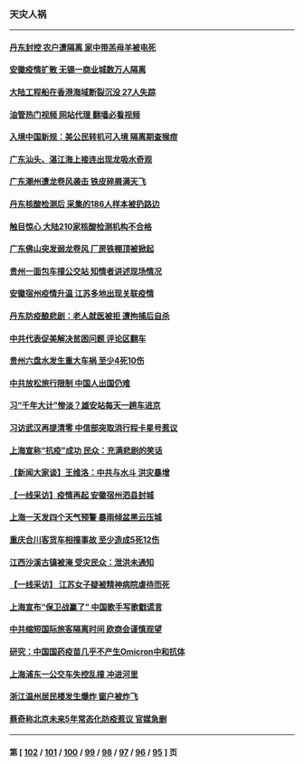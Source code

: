 ### 天灾人祸
---
#### [丹东封控 农户遭隔离 家中带羔母羊被电死](../../pages/ncid280/n13772757.md?07040445) 
#### [安徽疫情扩散 无锡一商业城数万人隔离](../../pages/ncid280/n13772567.md?07040445) 
#### [大陆工程船在香港海域断裂沉没 27人失踪](../../pages/ncid280/n13772484.md?07040445) 
#### [油管热门视频 网站代理 翻墙必看视频](http://209.222.30.114:81/youtube.html?07040445)
#### [入境中国新规：美公民转机可入境 隔离期查猴痘](../../pages/ncid280/n13771991.md?07040445) 
#### [广东汕头、湛江海上接连出现龙吸水奇观](../../pages/ncid280/n13772011.md?07040445) 
#### [广东潮州遭龙卷风袭击 铁皮碎屑满天飞](../../pages/ncid280/n13771997.md?07040445) 
#### [丹东核酸检测后 采集的186人样本被扔路边](../../pages/ncid280/n13771666.md?07040445) 
#### [触目惊心 大陆210家核酸检测机构不合格](../../pages/ncid280/n13771435.md?07040445) 
#### [广东佛山突发弱龙卷风 厂房铁棚顶被掀起](../../pages/ncid280/n13771365.md?07040445) 
#### [贵州一面包车撞公交站 知情者讲述现场情况](../../pages/ncid280/n13771302.md?07040445) 
#### [安徽宿州疫情升温 江苏多地出现关联疫情](../../pages/ncid280/n13771257.md?07040445) 
#### [丹东防疫酿悲剧：老人就医被拒 遭拘捕后自杀](../../pages/ncid280/n13770936.md?07040445) 
#### [中共代表促美解决贫困问题 评论区翻车](../../pages/ncid280/n13770656.md?07040445) 
#### [贵州六盘水发生重大车祸 至少4死10伤](../../pages/ncid280/n13770624.md?07040445) 
#### [中共放松旅行限制 中国人出国仍难](../../pages/ncid280/n13770135.md?07040445) 
#### [习“千年大计”惨淡？雄安站每天一趟车进京](../../pages/ncid280/n13770105.md?07040445) 
#### [习访武汉再提清零 中信部突取消行程卡星号惹议](../../pages/ncid280/n13769962.md?07040445) 
#### [上海宣称“抗疫”成功 民众：充满悲剧的笑话](../../pages/ncid280/n13770034.md?07040445) 
#### [【新闻大家谈】王维洛：中共与水斗 洪灾暴增](../../pages/ncid280/n13769655.md?07040445) 
#### [【一线采访】疫情再起 安徽宿州泗县封城](../../pages/ncid280/n13769890.md?07040445) 
#### [上海一天发四个天气预警 暴雨倾盆黑云压城](../../pages/ncid280/n13769832.md?07040445) 
#### [重庆合川客货车相撞事故 至少造成5死12伤](../../pages/ncid280/n13769875.md?07040445) 
#### [江西沙溪古镇被淹 受灾民众：泄洪未通知](../../pages/ncid280/n13769825.md?07040445) 
#### [【一线采访】 江苏女子疑被精神病院虐待而死](../../pages/ncid280/n13769796.md?07040445) 
#### [上海宣布“保卫战赢了” 中国歌手写歌戳谎言](../../pages/ncid280/n13769442.md?07040445) 
#### [中共缩短国际旅客隔离时间 欧商会谨慎观望](../../pages/ncid280/n13769210.md?07040445) 
#### [研究：中国国药疫苗几乎不产生Omicron中和抗体](../../pages/ncid280/n13769346.md?07040445) 
#### [上海浦东一公交车失控乱撞 冲进河里](../../pages/ncid280/n13769015.md?07040445) 
#### [浙江温州居民楼发生爆炸 窗户被炸飞](../../pages/ncid280/n13769071.md?07040445) 
#### [蔡奇称北京未来5年常态化防疫惹议 官媒急删](../../pages/ncid280/n13768413.md?07040445) 

---
#### 第 [ [102](./102.md?07040445) / [101](./101.md?07040445) / [100](./100.md?07040445) / [99](./99.md?07040445) / [98](./98.md?07040445) / [97](./97.md?07040445) / [96](./96.md?07040445) / [95](./95.md?07040445) ] 页
